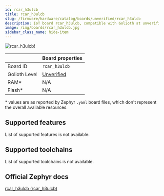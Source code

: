 ```yaml
---
id: rcar_h3ulcb
title: rcar_h3ulcb
slug: /firmware/hardware/catalog/boards/unverified/rcar_h3ulcb
description: IoT board rcar_h3ulcb, compatible with Golioth at unverified level.
image: /img/boards/rcar_h3ulcb.jpg
sidebar_class_name: hide-item
---
```


[//]: # (This is an auto-generated file, do not edit! Changes to it will be lost upon re-generation)

![rcar_h3ulcb!](/img/boards/rcar_h3ulcb.jpg "rcar_h3ulcb")

|                | Board properties     |
| -------------  | -------------------- |
| Board ID       | `rcar_h3ulcb` |
| Golioth Level  | [Unverified](/firmware/hardware#unverified-boards) |
| RAM*           | N/A |
| Flash*         | N/A |

\* values are as reported by Zephyr `.yaml` board files, which don't represent the overall available resources



## Supported features

List of supported features is not available.

## Supported toolchains

List of supported toolchains is not available.

## Official Zephyr docs

[rcar_h3ulcb (rcar_h3ulcb)](https://docs.zephyrproject.org/latest/boards/renesas/rcar_h3ulcb/doc/index.html)
